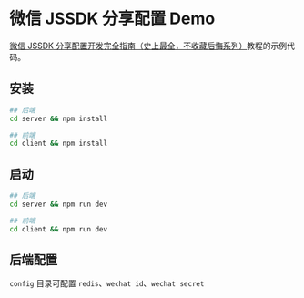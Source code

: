 # 微信 JSSDK 分享配置 Demo

[微信 JSSDK 分享配置开发完全指南（史上最全，不收藏后悔系列）](https://luobogor.gitee.io/2024/03/19/wxjssdk-tutorial/)教程的示例代码。

## 安装

```bash
## 后端
cd server && npm install

## 前端
cd client && npm install
```

## 启动

```bash
## 后端
cd server && npm run dev

## 前端
cd client && npm run dev
```

## 后端配置
`config` 目录可配置 `redis`、`wechat id`、`wechat secret`
